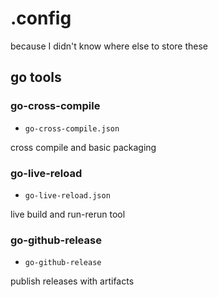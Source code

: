 # .config

because I didn't know where else to store these

## go tools

### go-cross-compile

- `go-cross-compile.json`

cross compile and basic packaging

### go-live-reload

- `go-live-reload.json`

live build and run-rerun tool

### go-github-release

- `go-github-release`

publish releases with artifacts
